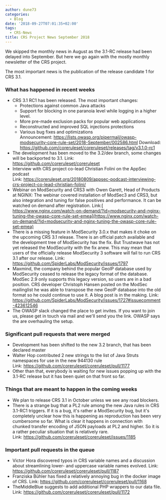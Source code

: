 ```yaml
---
author: dune73
categories:
  - Blog
date: '2018-09-27T07:01:35+02:00'
tags:
  - CRS-News
title: CRS Project News September 2018
---
```



We skipped the monthly news in August as the 3.1-RC release had been delayed into September. But here we go again with the mostly monthly newsletter of the CRS project.

The most important news is the publication of the release candidate 1 for CRS 3.1.

### **What has happened in recent weeks**

- CRS 3.1 RC1 has been released. The most important changes:  
  - Protections against common Java attacks  
  - Support for blocking in one paranoia level while logging in a higher level.  
  - More pre-made exclusion packs for popular web applications  
  - Reconstructed and improved SQL injections protections  
  - Various bug fixes and optimizations  
    Announcement: <https://lists.owasp.org/pipermail/owasp-modsecurity-core-rule-set/2018-September/002586.html>
    Download: <https://github.com/coreruleset/coreruleset/releases/tag/v3.1.0-rc1>
- The development has been moved to the 3.2/dev branch, some changes will be backported to 3.1.
    Link: <https://github.com/coreruleset/coreruleset>
- Interview with CRS project co-lead Christian Folini on the AppSec podcast  
    Link: <https://coreruleset.org/20180809/appsec-podcast-interviewing-crs-project-co-lead-christian-folini/>
- Webinar on ModSecurity and CRS3 with Owen Garett, Head of Products at NGINX: The webinar covered installation of ModSec3 and CRS3, but also integration and tuning for false positives and performance. It can be watched on demand after registration.
    Link:[ https://www.nginx.com/watch-on-demand/?id=modsecurity-and-nginx-tuning-the-owasp-core-rule-set-emea](https://www.nginx.com/watch-on-demand/?id=modsecurity-and-nginx-tuning-the-owasp-core-rule-set-emea)
- There is a missing feature in ModSecurity 3.0.x that makes it choke on the upcoming CRS 3.1 release. There is an official patch available and the development tree of ModSecurity has the fix. But Trustwave has not yet released the ModSecurity with the fix anew. This may mean that users of the officially release ModSecurity 3 software will fail to run CRS 3.1 after our release.
    Link: <https://github.com/SpiderLabs/ModSecurity/issues/1797>
- Maxmind, the company behind the popular GeoIP database used by ModSecurity ceased to release the legacy format of the database. ModSec 2.9 only supports this legacy version, so users are in a bad position. CRS developer Christoph Hansen posted on the ModSec mailinglist he was able to transpose the new GeoIP database into the old format so he could continue to use it. A blog post is in the making.
    Link: <https://github.com/SpiderLabs/ModSecurity/issues/1727#issuecomment-423612546>
- The OWASP slack changed the place to get invites. If you want to join us, please get in touch via mail and we'll send you the link. OWASP says the are overhauling the setup.

### Significant pull requests that were merged

- Development has been shifted to the new 3.2 branch, that has been declared master
- Walter Hop contributed 2 new strings to the list of Java Struts namespaces for use in the new 944130 rule  
    Link: <https://github.com/coreruleset/coreruleset/pull/1177>
- Other than that, everybody is waiting for new issues popping up with the 3.1-RC release but it has been quiet on that front so far.

### Things that are meant to happen in the coming weeks

- We plan to release CRS 3.1 in October unless we see any road blockers.
- There is a strange bug that a PL2 rule among the new Java rules in CRS 3.1-RC1 triggers. If it is a bug, it's rather a ModSecurity bug, but it's completely unclear how this is happening as reproduction has been very cumbersome so far. What is clear it happens in connection with chunked transfer encoding of JSON payloads at PL2 and higher. So it is a rather peculiar situation that is relatively rare.  
    Link: <https://github.com/coreruleset/coreruleset/issues/1185>

### Important pull requests in the queue

- Victor Hora discovered typos in CRS variable names and a discussion about streamlining lower- and uppercase variable names evolved.
    Link: <https://github.com/coreruleset/coreruleset/pull/1187>
- Franziska Bühler has fixed a relatively annoying bug in the docker image of CRS.
    Link: <https://github.com/coreruleset/coreruleset/pull/1168>
- TheMiddleBlue suggests to add additional PHP wrappers to our data file.  
    Link: <https://github.com/coreruleset/coreruleset/pull/1172>

